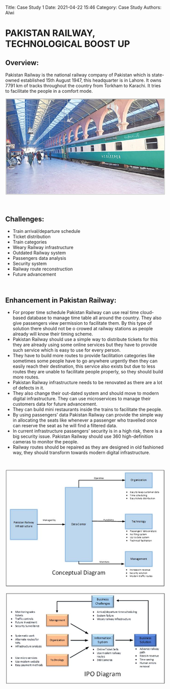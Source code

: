 Title: Case Study 1
Date: 2021-04-22 15:46
Category: Case Study
Authors: Alwi


# PAKISTAN RAILWAY, TECHNOLOGICAL BOOST UP
## Overview:
Pakistan Railway is the national railway company of Pakistan which is state-owned established 15th August 1947, this headquarter is in Lahore. It owns 7791 km of tracks throughout the country from Torkham to Karachi. It tries to facilitate the people in a comfort mode.

![Pakistan Railway](images/CS-1.1.JPG "Pakistan Railway")

<br>

## Challenges:
* Train arrival/departure schedule 
* Ticket distribution
* Train categories
* Weary Railway infrastructure
* Outdated Railway system
* Passengers data analysis
* Security system
* Railway route reconstruction
* Future advancement

<br>

## Enhancement in Pakistan Railway:
* For proper time schedule Pakistan Railway can use real time cloud-based database to manage time table all around the country. They also give passengers view permission to facilitate them. By this type of solution there should not be o crowed at railway stations as people already will know their timing scheme.
* Pakistan Railway should use a simple way to distribute tickets for this they are already using some online services but they have to provide such service which is easy to use for every person.
* They have to build more routes to provide facilitation categories like sometimes some people have to go anywhere urgently then they can easily reach their destination, this service also exists but due to less routes they are unable to facilitate people properly, so they should build more routes.
* Pakistan Railway infrastructure needs to be renovated as there are a lot of defects in it. 
* They also change their out-dated system and should move to modern digital infrastructure. They can use microservices to manage their customers data for future advancement.
* They can build mini restaurants inside the trains to facilitate the people.
* By using passengers’ data Pakistan Railway can provide the simple way in allocating the seats like whenever a passenger who travelled once can reserve the seat as he will find a filtered data.
* In current infrastructure passengers’ security is in a high risk, there is a big security issue. Pakistan Railway should use 360 high-definition cameras to monitor the people.
* Railway routes should be repaired as they are designed in old fashioned way, they should transform towards modern digital infrastructure.

<br>

![Pakistan Railway](images/CS-1.2.JPG "Conceptual Diagram")

![Pakistan Railway](images/CS-1.3.JPG "IPO Diagram")

